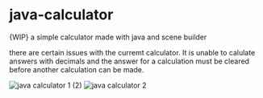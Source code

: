 # java-calculator
{WIP} a simple calculator made with java and scene builder

there are certain issues with the curremt calculator. It is unable to calulate answers with decimals and the answer for a calculation must be cleared before another calculation can be made.

![java calculator 1 (2)](https://user-images.githubusercontent.com/93002218/219394574-843fe7c3-21b7-44e7-9a24-9de67546c547.png)
![java calculator 2](https://user-images.githubusercontent.com/93002218/219394614-db4439b4-81fe-42ca-a35f-3b26356f9069.png)
